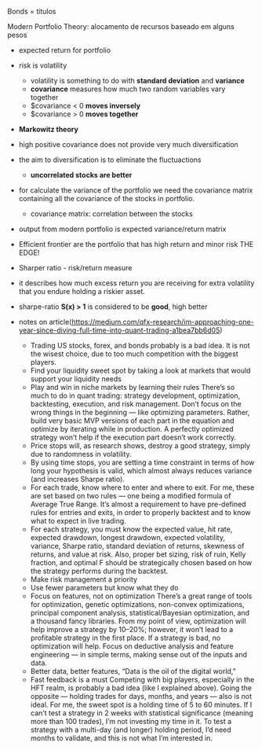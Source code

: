 Bonds = titulos

Modern Portfolio Theory: alocamento de recursos baseado em alguns pesos
 - expected return for portfolio
 - risk is volatility
     - volatility is something to do with **standard deviation** and **variance**
     - **covariance** measures how much two random variables vary together
      - $covariance < 0 **moves inversely**
      - $covariance > 0 **moves together**
      
 - **Markowitz theory**
  - high positive covariance does not provide very much diversification
  - the aim to diversification is to eliminate the fluctuactions
    - **uncorrelated stocks are better**
  - for calculate the variance  of the portfolio we need the covariance matrix containing all
    the covariance of the stocks in portfolio.
    - covariance matrix: correlation between the stocks
    
  - output from modern portfolio is expected variance/return matrix
   - Efficient frontier are the portfolio that has high return and minor risk THE EDGE!
   
  - Sharper ratio - risk/return measure
   - it describes how much excess return you are receiving for extra volatility that 
   you endure holding a riskier asset.
   - sharpe-ratio **S(x) > 1** is considered to be **good**, high better 
   
   
  - notes on article(https://medium.com/qfx-research/im-approaching-one-year-since-diving-full-time-into-quant-trading-a1bea7bb6d05)
    - Trading US stocks, forex, and bonds probably is a bad idea. It is not the wisest choice, due to too much competition with the biggest players. 
    - Find your liquidity sweet spot by taking a look at markets that would support your liquidity needs
    - Play and win in niche markets by learning their rules
    There’s so much to do in quant trading: strategy development, optimization, backtesting, execution, and risk management. Don’t focus on the wrong things in the beginning — like optimizing parameters. Rather, build very basic MVP versions of each part in the equation and optimize by iterating while in production. A perfectly optimized strategy won’t help if the execution part doesn’t work correctly.
    - Price stops will, as research shows, destroy a good strategy, simply due to randomness in volatility. 
    - By using time stops, you are setting a time constraint in terms of how long your hypothesis is valid, which almost always reduces variance (and increases Sharpe ratio).
    - For each trade, know where to enter and where to exit. For me, these are set based on two rules — one being a modified formula of Average True Range. It’s almost a requirement to have pre-defined rules for entries and exits, in order to properly backtest and to know what to expect in live trading.
    - For each strategy, you must know the expected value, hit rate, expected drawdown, longest drawdown, expected volatility, variance, Sharpe ratio, standard deviation of returns, skewness of returns, and value at risk. Also, proper bet sizing, risk of ruin, Kelly fraction, and optimal F should be strategically chosen based on how the strategy performs during the backtest.
    - Make risk management a priority
    - Use fewer parameters but know what they do
    - Focus on features, not on optimization
There’s a great range of tools for optimization, genetic optimizations, non-convex optimizations, principal component analysis, statistical/Bayesian optimization, and a thousand fancy libraries. From my point of view, optimization will help improve a strategy by 10–20%; however, it won’t lead to a profitable strategy in the first place. If a strategy is bad, no optimization will help. Focus on deductive analysis and feature engineering — in simple terms, making sense out of the inputs and data.
    - Better data, better features, “Data is the oil of the digital world,”
    - Fast feedback is a must
Competing with big players, especially in the HFT realm, is probably a bad idea (like I explained above). Going the opposite — holding trades for days, months, and years — also is not ideal. For me, the sweet spot is a holding time of 5 to 60 minutes. If I can’t test a strategy in 2 weeks with statistical significance (meaning more than 100 trades), I’m not investing my time in it. To test a strategy with a multi-day (and longer) holding period, I’d need months to validate, and this is not what I’m interested in.
   
